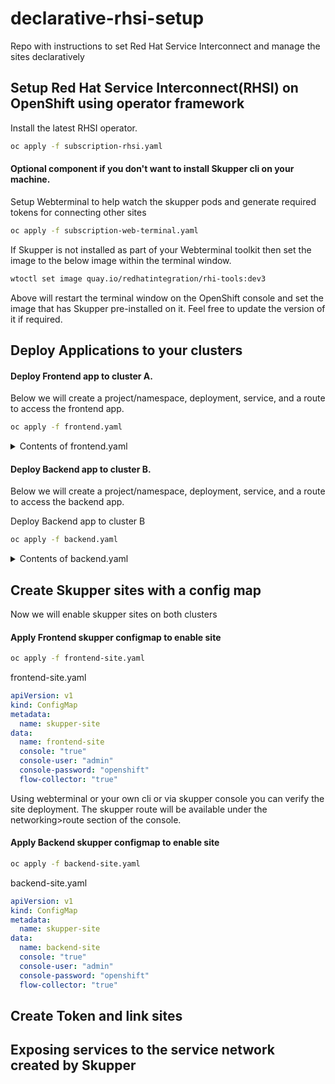 # declarative-rhsi-setup
Repo with instructions to set Red Hat Service Interconnect and manage the sites declaratively

## Setup Red Hat Service Interconnect(RHSI) on OpenShift using operator framework
Install the latest RHSI operator.
```bash
oc apply -f subscription-rhsi.yaml
```

#### Optional component if you don't want to install Skupper cli on your machine.
Setup Webterminal to help watch the skupper pods and generate required tokens for connecting other sites
```bash
oc apply -f subscription-web-terminal.yaml
```
If Skupper is not installed as part of your Webterminal toolkit then set the image to the below image within the terminal window.

```bash
wtoctl set image quay.io/redhatintegration/rhi-tools:dev3
```
Above will restart the terminal window on the OpenShift console and set the image that has Skupper pre-installed on it. Feel free to update the version of it if required.

## Deploy Applications to your clusters
#### Deploy Frontend app to cluster A. 
Below we will create a project/namespace, deployment, service, and a route to access the frontend app.

```bash
oc apply -f frontend.yaml
```
<details>

<summary>Contents of frontend.yaml </summary>

```yaml
---
apiVersion: project.openshift.io/v1
description: "frontend"
displayName: frontend
kind: ProjectRequest
metadata:
    name: frontend
---
apiVersion: apps/v1
kind: Deployment
metadata:
  annotations:
    deployment.kubernetes.io/revision: "1"
  labels:
    app: frontend
  name: frontend
  namespace: frontend
spec:
  progressDeadlineSeconds: 600
  replicas: 1
  revisionHistoryLimit: 10
  selector:
    matchLabels:
      app: frontend
  strategy:
    rollingUpdate:
      maxSurge: 25%
      maxUnavailable: 25%
    type: RollingUpdate
  template:
    metadata:
      creationTimestamp: null
      labels:
        app: frontend
    spec:
      containers:
      - image: quay.io/skupper/hello-world-frontend
        imagePullPolicy: Always
        name: hello-world-frontend
        terminationMessagePath: /dev/termination-log
        terminationMessagePolicy: File
      dnsPolicy: ClusterFirst
      restartPolicy: Always
      schedulerName: default-scheduler
      terminationGracePeriodSeconds: 30
---
apiVersion: v1
kind: Service
metadata:
  labels:
    app: frontend
  name: frontend
  namespace: frontend
spec:
  clusterIP: 172.31.223.69
  clusterIPs:
  - 172.31.223.69
  internalTrafficPolicy: Cluster
  ipFamilies:
  - IPv4
  ipFamilyPolicy: SingleStack
  ports:
  - port: 8080
  selector:
    app: frontend
---
apiVersion: route.openshift.io/v1
kind: Route
metadata:
  labels:
    app: frontend
  name: frontend
  namespace: frontend
spec:
  port:
    targetPort: 8080
  to:
    kind: Service
    name: frontend
    weight: 100
  wildcardPolicy: None
```
</details>

#### Deploy Backend app to cluster B. 
Below we will create a project/namespace, deployment, service, and a route to access the backend app.

Deploy Backend app to cluster B
```bash
oc apply -f backend.yaml
```
<details>
    
<summary>Contents of backend.yaml </summary> 

```yaml
---
apiVersion: project.openshift.io/v1
description: "backend"
displayName: backend
kind: ProjectRequest
metadata:
    name: backend
---
apiVersion: apps/v1
kind: Deployment
metadata:
  annotations:
    deployment.kubernetes.io/revision: "1"
  labels:
    app: backend
  name: backend
  namespace: backend
spec:
  progressDeadlineSeconds: 600
  replicas: 3
  revisionHistoryLimit: 10
  selector:
    matchLabels:
      app: backend
  strategy:
    rollingUpdate:
      maxSurge: 25%
      maxUnavailable: 25%
    type: RollingUpdate
  template:
    metadata:
      creationTimestamp: null
      labels:
        app: backend
    spec:
      containers:
      - image: quay.io/skupper/hello-world-backend
        imagePullPolicy: Always
        name: hello-world-backend
        terminationMessagePath: /dev/termination-log
        terminationMessagePolicy: File
      dnsPolicy: ClusterFirst
      restartPolicy: Always
      schedulerName: default-scheduler
      terminationGracePeriodSeconds: 30
---
apiVersion: v1
kind: Service
metadata:
  labels:
    app: backend
  name: backend
  namespace: backend
spec:
  clusterIP: 172.31.223.69
  clusterIPs:
  - 172.31.223.69
  internalTrafficPolicy: Cluster
  ipFamilies:
  - IPv4
  ipFamilyPolicy: SingleStack
  ports:
  - port: 8080
  selector:
    app: backend
---
apiVersion: route.openshift.io/v1
kind: Route
metadata:
  labels:
    app: backend
  name: backend
  namespace: backend
spec:
  port:
    targetPort: 8080
  to:
    kind: Service
    name: backend
    weight: 100
  wildcardPolicy: None
```
</details>

## Create Skupper sites with a config map
Now we will enable skupper sites on both clusters
#### Apply Frontend skupper configmap to enable site
```bash
oc apply -f frontend-site.yaml
```
frontend-site.yaml
```yaml
apiVersion: v1
kind: ConfigMap
metadata:
  name: skupper-site
data:
  name: frontend-site
  console: "true"
  console-user: "admin"
  console-password: "openshift"
  flow-collector: "true"
```

Using webterminal or your own cli or via skupper console you can verify the site deployment. The skupper route will be available under the networking>route section of the console.

#### Apply Backend skupper configmap to enable site

```bash
oc apply -f backend-site.yaml
```
backend-site.yaml
```yaml
apiVersion: v1
kind: ConfigMap
metadata:
  name: skupper-site
data:
  name: backend-site
  console: "true"
  console-user: "admin"
  console-password: "openshift"
  flow-collector: "true"
```

## Create Token and link sites

## Exposing services to the service network created by Skupper
